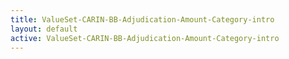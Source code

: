 ```yaml
---
title: ValueSet-CARIN-BB-Adjudication-Amount-Category-intro
layout: default
active: ValueSet-CARIN-BB-Adjudication-Amount-Category-intro
---
```


